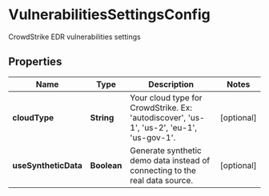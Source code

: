 

# VulnerabilitiesSettingsConfig

CrowdStrike EDR vulnerabilities settings

## Properties

| Name | Type | Description | Notes |
|------------ | ------------- | ------------- | -------------|
|**cloudType** | **String** | Your cloud type for CrowdStrike. Ex: &#39;autodiscover&#39;, &#39;us-1&#39;, &#39;us-2&#39;, &#39;eu-1&#39;, &#39;us-gov-1&#39;. |  [optional] |
|**useSyntheticData** | **Boolean** | Generate synthetic demo data instead of connecting to the real data source. |  [optional] |



